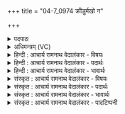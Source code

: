 +++
title = "04-7_0974 क्रीडुर्मखो न"

+++
<details><summary>पदपाठः</summary>

क्रीडुः꣢। म꣣खः꣢। न। म꣣ꣳहयुः꣢। प꣣वि꣡त्र꣢म्। सो꣣म। गच्छसि। द꣡ध꣢꣯त्। स्तो꣣त्रे꣢। सु꣣वी꣡र्य꣢म्। सु꣣। वी꣡र्य꣢꣯म्। ९७४।
</details>

<details><summary>अधिमन्त्रम् (VC)</summary>

- पवमानः सोमः
- असितः काश्यपो देवलो वा
- गायत्री
- षड्जः
</details>

<details><summary>हिन्दी : आचार्य रामनाथ वेदालंकार - विषयः</summary>

अगले मन्त्र में यह कहते हैं कि क्या करता हुआ परमात्मा कहाँ जाता है।
</details>

<details><summary>हिन्दी : आचार्य रामनाथ वेदालंकार - पदार्थः</summary>

पदार्थान्वयभाषाः -  हे (सोम) जगत् के सर्जन करने हारे परमात्मन् ! (क्रीडुः) खेल-खेल में विश्व को चलानेवाले तथा (मखः न) यज्ञ के समान (मंहयुः) दूसरों को लाभ पहुँचाने की इच्छावाले आप (स्तोत्रे) स्तुतिपरायण मनुष्य के लिए (सुवीर्यम्) सुवीर्य से युक्त आत्म-बल (दधत्) प्रदान करते हुए, उसके (पवित्रम्) निर्मल अन्तःकरण में (गच्छसि) व्याप्त होते हो ॥७॥ यहाँ उपमालङ्कार है ॥७॥
</details>

<details><summary>हिन्दी : आचार्य रामनाथ वेदालंकार - भावार्थः</summary>

भावार्थभाषाः -  जैसे यज्ञ सबके उपकार के लिए होता है,वैसे ही परमेश्वर भी दूसरों के उपकार में लगा हुआ स्तोता के अन्तरात्मा में बल,उत्साह,पुरुषार्थ और कर्मयोग की प्रेरणा देता है ॥७॥
</details>

<details><summary>संस्कृत : आचार्य रामनाथ वेदालंकार - विषयः</summary>

अथ किं कुर्वन् परमात्मा कुत्र गच्छतीत्याह।
</details>

<details><summary>संस्कृत : आचार्य रामनाथ वेदालंकार - पदार्थः</summary>

पदार्थान्वयभाषाः -  हे (सोम) जगत्स्रष्टः परमात्मन् ! (क्रीडुः) जगत्सञ्चालनक्रीडाकरः, किञ्च (मखः न) यज्ञः इव (मंहयुः) दानेच्छुकः त्वम्। [मंहते दानकर्मा निघं० ३।२०। मंहं दानं परेषां कामयते इति मंहयुः। परेच्छायां क्यचि उः प्रत्ययः।] (स्तोत्रे) स्तुतिपरायणाय जनाय (सुवीर्यम्) सुवीर्योपेतम् आत्मबलम् (दधत्) प्रयच्छन्, तस्य (पवित्रम्) निर्मलम् अन्तःकरणम् (गच्छसि) व्याप्नोषि ॥७॥ अत्रोपमालङ्कारः ॥७॥
</details>

<details><summary>संस्कृत : आचार्य रामनाथ वेदालंकार - भावार्थः</summary>

भावार्थभाषाः -  यथा यज्ञः सर्वेषामुपकाराय भवति तथा परमेश्वरोऽपि परेषामुपकारे संलग्नः स्तोतुरन्तरात्मनि बलमुत्साहं पुरुषार्थं कर्मयोगं च प्रेरयति ॥७॥
</details>

<details><summary>संस्कृत : आचार्य रामनाथ वेदालंकार - पादटिप्पनी</summary>

टिप्पणी:   १.ऋ० ९।२०।७।
</details>